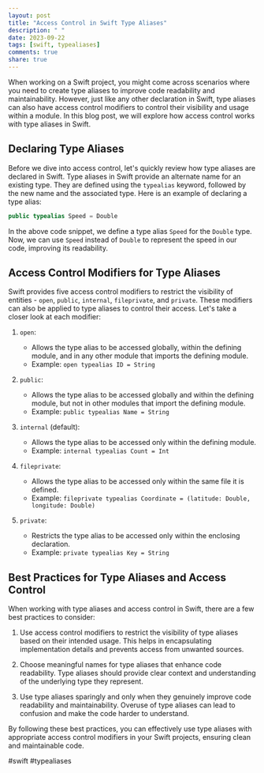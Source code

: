```yaml
---
layout: post
title: "Access Control in Swift Type Aliases"
description: " "
date: 2023-09-22
tags: [swift, typealiases]
comments: true
share: true
---
```


When working on a Swift project, you might come across scenarios where you need to create type aliases to improve code readability and maintainability. However, just like any other declaration in Swift, type aliases can also have access control modifiers to control their visibility and usage within a module. In this blog post, we will explore how access control works with type aliases in Swift.

## Declaring Type Aliases

Before we dive into access control, let's quickly review how type aliases are declared in Swift. Type aliases in Swift provide an alternate name for an existing type. They are defined using the `typealias` keyword, followed by the new name and the associated type. Here is an example of declaring a type alias:

```swift
public typealias Speed = Double
```

In the above code snippet, we define a type alias `Speed` for the `Double` type. Now, we can use `Speed` instead of `Double` to represent the speed in our code, improving its readability.

## Access Control Modifiers for Type Aliases

Swift provides five access control modifiers to restrict the visibility of entities - `open`, `public`, `internal`, `fileprivate`, and `private`. These modifiers can also be applied to type aliases to control their access. Let's take a closer look at each modifier:

1. `open`:
   - Allows the type alias to be accessed globally, within the defining module, and in any other module that imports the defining module.
   - Example: `open typealias ID = String`

2. `public`:
   - Allows the type alias to be accessed globally and within the defining module, but not in other modules that import the defining module.
   - Example: `public typealias Name = String`

3. `internal` (default):
   - Allows the type alias to be accessed only within the defining module.
   - Example: `internal typealias Count = Int`

4. `fileprivate`:
   - Allows the type alias to be accessed only within the same file it is defined.
   - Example: `fileprivate typealias Coordinate = (latitude: Double, longitude: Double)`

5. `private`:
   - Restricts the type alias to be accessed only within the enclosing declaration.
   - Example: `private typealias Key = String`

## Best Practices for Type Aliases and Access Control

When working with type aliases and access control in Swift, there are a few best practices to consider:

1. Use access control modifiers to restrict the visibility of type aliases based on their intended usage. This helps in encapsulating implementation details and prevents access from unwanted sources.

2. Choose meaningful names for type aliases that enhance code readability. Type aliases should provide clear context and understanding of the underlying type they represent.

3. Use type aliases sparingly and only when they genuinely improve code readability and maintainability. Overuse of type aliases can lead to confusion and make the code harder to understand.

By following these best practices, you can effectively use type aliases with appropriate access control modifiers in your Swift projects, ensuring clean and maintainable code.

#swift #typealiases